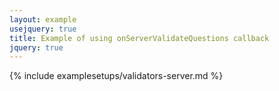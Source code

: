 ```yaml
---
layout: example
usejquery: true
title: Example of using onServerValidateQuestions callback
jquery: true
---
```


{% include examplesetups/validators-server.md %}